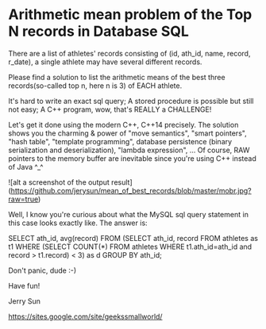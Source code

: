 # Arithmetic mean problem of the Top N records in Database SQL

There are a list of athletes' records consisting of (id, ath_id, name, record,
r_date), a single athlete may have several different records.

Please find a solution to list the arithmetic means of the best
three records(so-called top n, here n is 3) of EACH athlete.

It's hard to write an exact sql query; A stored procedure is possible but
still not easy; A C++ program, wow, that's REALLY a CHALLENGE!

Let's get it done using the modern C++, C++14 precisely. The solution shows
you the charming & power of "move semantics", "smart pointers", "hash table", 
"template programming", database persistence (binary serialization and 
deserialization), "lambda expression", ... Of course, RAW pointers to the 
memory buffer are inevitable since you're using C++ instead of Java ^_^

![alt a screenshot of the output result]
(https://github.com/jerysun/mean_of_best_records/blob/master/mobr.jpg?raw=true)

Well, I know you're curious about what the MySQL sql query statement in this
case looks exactly like. The answer is:

SELECT ath_id, avg(record)
FROM 
(SELECT ath_id, record
 FROM athletes as t1
 WHERE 
 (SELECT COUNT(*) FROM athletes
  WHERE t1.ath_id=ath_id and record > t1.record) < 3) as d
GROUP BY ath_id;

Don't panic, dude :-)

Have fun!

Jerry Sun

https://sites.google.com/site/geekssmallworld/
